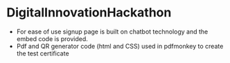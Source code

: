 # DigitalInnovationHackathon
- For ease of use signup page is built on chatbot technology and the embed code is provided.
- Pdf and QR generator code (html and CSS) used in pdfmonkey to create the test certificate
